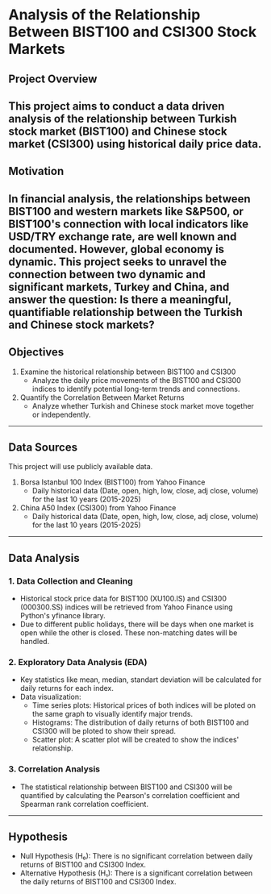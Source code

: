 # Analysis of the Relationship Between BIST100 and CSI300 Stock Markets
## Project Overview
This project aims to conduct a data driven analysis of the relationship between Turkish stock market (BIST100) and Chinese stock market (CSI300) using historical daily price data. 
-------------
## Motivation
In financial analysis, the relationships between BIST100 and western markets like S&P500, or BIST100's connection with local indicators like USD/TRY exchange rate, are well known and documented. However, global economy is dynamic. This project seeks to unravel the connection between two dynamic and significant markets, Turkey and China, and answer the question: Is there a meaningful, quantifiable relationship between the Turkish and Chinese stock markets?
-----------
## Objectives
1. Examine the historical relationship between BIST100 and CSI300
   * Analyze the daily price movements of the BIST100 and CSI300 indices to identify potential long-term trends and connections.
2. Quantify the Correlation Between Market Returns
   * Analyze whether Turkish and Chinese stock market move together or independently.
------------
## Data Sources
This project will use publicly available data.
1. Borsa Istanbul 100 Index (BIST100) from Yahoo Finance
   * Daily historical data (Date, open, high, low, close, adj close, volume) for the last 10 years (2015-2025)
2. China A50 Index (CSI300) from Yahoo Finance
   * Daily historical data (Date, open, high, low, close, adj close, volume) for the last 10 years (2015-2025)
-----------
## Data Analysis
### 1. Data Collection and Cleaning
  * Historical stock price data for BIST100 (XU100.IS) and CSI300 (000300.SS) indices will be retrieved from Yahoo Finance using Python's yfinance library.
  * Due to different public holidays, there will be days when one market is open while the other is closed. These non-matching dates will be handled.
### 2. Exploratory Data Analysis (EDA)
  * Key statistics like mean, median, standart deviation will be calculated for daily returns for each index. 
  * Data visualization: 
      - Time series plots: Historical prices of both indices will be ploted on the same graph to visually identify major trends.
      - Histograms: The distribution of daily returns of both BIST100 and CSI300 will be ploted to show their spread.
      - Scatter plot: A scatter plot will be created to show the indices' relationship.
### 3. Correlation Analysis 
  * The statistical relationship between BIST100 and CSI300 will be quantified by calculating the Pearson's correlation coefficient and Spearman rank correlation coefficient.
-----------
## Hypothesis 
* Null Hypothesis (H₀): There is no significant correlation between daily returns of BIST100 and CSI300 Index.
* Alternative Hypothesis (H₁): There is a significant correlation between the daily returns of BIST100 and CSI300 Index.
